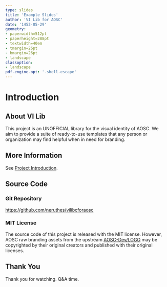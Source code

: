 ```yaml
---
type: slides
title: 'Example Slides'
author: 'VI Lib for AOSC'
date: '1453-05-29'
geometry:
- paperwidth=512pt
- paperheight=288pt
- textwidth=40em
- tmargin=26pt
- bmargin=26pt
- landscape
classoption:
- landscape
pdf-engine-opt: '-shell-escape'
---
```



# Introduction

## About VI Lib
This project is an UNOFFICIAL library for the visual identity of AOSC.
We aim to provide a suite of ready-to-use templates that any person or
organization may find helpful when in need for branding.

## More Information
See [Project Introduction](https://pub-714f8d634e8f451d9f2fe91a4debfa23.r2.dev/keep/vilibcforaosc/Intro.md.pdf--f0942ecb6d77109b7b86d204d896cbd7.pdf).

## Source Code

### Git Repository
https://github.com/neruthes/vilibcforaosc

### MIT License
The source code of this project is released with the MIT license.
However, AOSC raw branding assets from the upstream
[AOSC-Dev/LOGO](https://github.com/AOSC-Dev/LOGO) may be copyrighted by
their original creators and published with their original licenses.


## Thank You
Thank you for watching. Q&A time.

